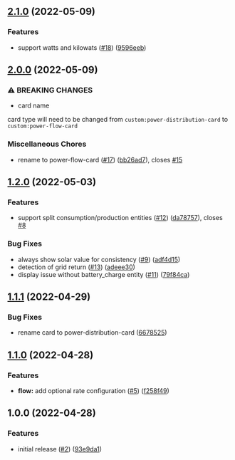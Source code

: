 ## [2.1.0](https://github.com/ulic75/power-distribution-card/compare/v2.0.0...v2.1.0) (2022-05-09)


### Features

* support watts and kilowats ([#18](https://github.com/ulic75/power-distribution-card/issues/18)) ([9596eeb](https://github.com/ulic75/power-distribution-card/commit/9596eebe336cf12798386da1a3bdeebb457cf567))

## [2.0.0](https://github.com/ulic75/power-distribution-card/compare/v1.2.0...v2.0.0) (2022-05-09)


### ⚠ BREAKING CHANGES

* card name

card type will need to be changed from `custom:power-distribution-card` to `custom:power-flow-card`

### Miscellaneous Chores

* rename to power-flow-card ([#17](https://github.com/ulic75/power-distribution-card/issues/17)) ([bb26ad7](https://github.com/ulic75/power-distribution-card/commit/bb26ad7a498ddd77f72d81939769c48f786a09bd)), closes [#15](https://github.com/ulic75/power-distribution-card/issues/15)

## [1.2.0](https://github.com/ulic75/power-distribution-card/compare/v1.1.1...v1.2.0) (2022-05-03)


### Features

* support split consumption/production entities ([#12](https://github.com/ulic75/power-distribution-card/issues/12)) ([da78757](https://github.com/ulic75/power-distribution-card/commit/da78757a54efedf79d34c296dd4029f481ec67ac)), closes [#8](https://github.com/ulic75/power-distribution-card/issues/8)


### Bug Fixes

* always show solar value for consistency ([#9](https://github.com/ulic75/power-distribution-card/issues/9)) ([adf4d15](https://github.com/ulic75/power-distribution-card/commit/adf4d155b74ae78ad93422b8f5fa92189d0d1a29))
* detection of grid return ([#13](https://github.com/ulic75/power-distribution-card/issues/13)) ([adeee30](https://github.com/ulic75/power-distribution-card/commit/adeee30a75adb67b713d6900dcd6c099c46ed808))
* display issue without battery_charge entity ([#11](https://github.com/ulic75/power-distribution-card/issues/11)) ([79f84ca](https://github.com/ulic75/power-distribution-card/commit/79f84cac373878334ddff5a8459fdfe5bd5dc342))

## [1.1.1](https://github.com/ulic75/power-distribution-card/compare/v1.1.0...v1.1.1) (2022-04-29)


### Bug Fixes

* rename card to power-distribution-card ([6678525](https://github.com/ulic75/power-distribution-card/commit/667852570cf2e5eb06509ac1717c25a91cff6faa))

## [1.1.0](https://github.com/ulic75/power-distribution-card/compare/v1.0.0...v1.1.0) (2022-04-28)

### Features

- **flow:** add optional rate configuration ([#5](https://github.com/ulic75/power-distribution-card/issues/5)) ([f258f49](https://github.com/ulic75/power-distribution-card/commit/f258f49eaa5d2faa8d90830e04c52301a71ed60c))

## 1.0.0 (2022-04-28)

### Features

- initial release ([#2](https://github.com/ulic75/power-distribution-card/issues/2)) ([93e9da1](https://github.com/ulic75/power-distribution-card/commit/93e9da17c9af172a9d3898f8d6dc2f49df5abfac))
